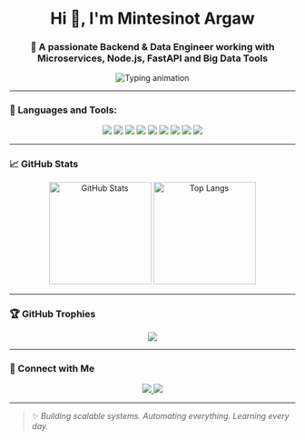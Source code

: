

<!--
**mintesin/mintesin** is a ✨ _special_ ✨ repository because its `README.md` (this file) appears on your GitHub profile.

Here are some ideas to get you started:

- 🔭 I’m currently working on ...
- 🌱 I’m currently learning ...
- 👯 I’m looking to collaborate on ...
- 🤔 I’m looking for help with ...
- 💬 Ask me about ...
- 📫 How to reach me: ...
- 😄 Pronouns: ...
- ⚡ Fun fact: ...
--> 

<h1 align="center">Hi 👋, I'm Mintesinot Argaw</h1>
<h3 align="center">🚀 A passionate Backend & Data Engineer working with Microservices, Node.js, FastAPI and Big Data Tools</h3>

<p align="center">
  <img src="https://readme-typing-svg.demolab.com/?lines=Node.js%20%7C%20Python%20%7C%20JavaScript%20%7C%20Docker%20%7C%20Microservices%20%7C%20EDA%20%7C%20Apache%20Spark%20%7C%20Zookeeper%20%7C%20React.js&center=true&width=1000&height=45&font=Fira%20Code&pause=1000&color=00FFFF&vCenter=true&size=22" alt="Typing animation" />
</p>

---

### 🧰 Languages and Tools:

<p align="center">
  <img src="https://img.shields.io/badge/Node.js-339933?style=for-the-badge&logo=nodedotjs&logoColor=white"/>
  <img src="https://img.shields.io/badge/JavaScript-F7DF1E?style=for-the-badge&logo=javascript&logoColor=black"/>
  <img src="https://img.shields.io/badge/Python-3776AB?style=for-the-badge&logo=python&logoColor=white"/>
  <img src="https://img.shields.io/badge/EDA-Analysis-FF6F00?style=for-the-badge"/>
  <img src="https://img.shields.io/badge/Apache%20Spark-E25A1C?style=for-the-badge&logo=apachespark&logoColor=white"/>
  <img src="https://img.shields.io/badge/Apache%20Zookeeper-589636?style=for-the-badge&logo=apache&logoColor=white"/>
  <img src="https://img.shields.io/badge/React-20232A?style=for-the-badge&logo=react&logoColor=61DAFB"/>
  <img src="https://img.shields.io/badge/Docker-2496ED?style=for-the-badge&logo=docker&logoColor=white"/>
  <img src="https://img.shields.io/badge/Microservices-Architecture-0e8a16?style=for-the-badge"/>
</p>

---

### 📈 GitHub Stats

<p align="center">
  <img src="https://github-readme-stats.vercel.app/api?username=your-github-username&show_icons=true&theme=tokyonight" alt="GitHub Stats" height="180"/>
  <img src="https://github-readme-stats.vercel.app/api/top-langs/?username=your-github-username&layout=compact&theme=tokyonight" alt="Top Langs" height="180"/>
</p>

---

### 🏆 GitHub Trophies

<p align="center">
  <img src="https://github-profile-trophy.vercel.app/?username=your-github-username&theme=onedark&no-frame=true&row=1" />
</p>

---

### 🤝 Connect with Me

<p align="center">
  <a href="https://www.linkedin.com/in/mintewargaw/" target="_blank">
    <img src="https://img.shields.io/badge/LinkedIn-blue?style=for-the-badge&logo=linkedin&logoColor=white" />
  </a>
  <a href="mailto:argawmintesinot@gmail.com">
    <img src="https://img.shields.io/badge/Email-D14836?style=for-the-badge&logo=gmail&logoColor=white" />
  </a>
</p>

---

> ✨ _Building scalable systems. Automating everything. Learning every day._


